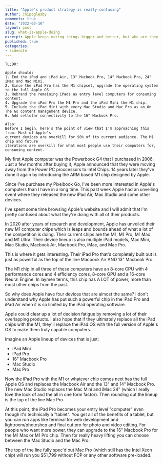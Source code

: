 ```yaml
---
title: "Apple's product strategy is really confusing"
author: chipoglesby
comments: true
date: "2022-03-16"
layout: post
slug: what-is-apple-doing
excerpt: Apple keeps making things bigger and better, but who are they building them for?
published: true
categories:
- sidenote
---
```


```
TL;DR:

Apple should:
1. End the iPad and iPad Air, 13" Macbook Pro, 14" Macbook Pro, 24" iMac and Mac Mini.
2. Since the iPad Pro has the M1 chipset, upgrade the operating system to the full Apple OS.
3. Rebrand the remaining iPads as entry level computers for consuming content.
4. Upgrade the iPad Pro the M1 Pro and the iPad Mini the M1 chip.
5. Include the iPad Mini with every Mac Studio and Mac Pro as an On The Go content management device.
6. Add cellular connectivity to the 16" Macbook Pro.

Also:
Before I begin, here's the point of view that I'm approaching this from: Most of Apple's 
current devices are overkill for 90% of its current audience. The M1 chip and future
iterations are overkill for what most people use their computers for, consuming content.
```
My first Apple computer was the Powerbook G4 that I purchased in 2006. Just a few months after
buying it, Apple announced that they were moving away from the Power PC proccessors to Intel Chips.
14 years later they've done it again by introducing the ARM based M1 chip designed by Apple.

Since I've purchase my Pixelbook Go, I've been more interested in Apple's computers than I have
in a long time. This past week Apple had an unveiling event where they released the new iPad Air,
Mac Studio and some other devices.

I've spent some time browsing Apple's website and I will admit that I'm pretty confused about what
they're doing with all of their products.

In 2020 after years of research and development, Apple has unveiled their new M1 computer chips which is leaps
and bounds ahead of what a lot of the competition is doing. Their current chips are the M1, M1 Pro, M1 Max
and M1 Ultra. Their device lineup is also multiple iPad models, Mac Mini, Mac Studio, Macbook Air, Macbook Pro,
iMac, and Mac Pro. 

This is where it gets interesting. Their iPad Pro that's completely built out is just as powerful as the
top of the line Macbook Air AND 13" Macbook Pro. 

The M1 chip in all three of these computers have an 8-core CPU with 4 performance cores and 4 efficiency cores,
8-core GPU and a 16-core Neural Engine. In laymen terms, this chip has A LOT of power, more than most other
chips from the past. 

So why does Apple have four devices that are almost the same? I don't understand why Apple has put such a powerful
chip in the iPad Pro and iPad Air when it is so limited by the iPad operating software. 

Apple could clear up a lot of decision fatigue by removing a lot of their overlapping products. I also hope that if
they ultimately replace all the iPad chips with the M1, they'll replace the iPad OS with the full version of Apple's
OS to make them truly capable computers.

Imagine an Apple lineup of devices that is just:

* iPad Mini
* iPad Pro
* 16" Macbook Pro
* Mac Studio
* Mac Pro

Now the iPad Pro with the M1 or whatever chip comes next has the full Apple OS and replaces the Macbook Air and the
13" and 14" Macbook Pro. The new Mac Studio replaces the Mac Mini and iMac 24" (which I really love the look of and the
all in one form factor). Then rounding out the lineup is the top of the line Mac Pro.

At this point, the iPad Pro becomes your entry level "computer" even though it's technically a "tablet". You get all of
the benefits of a tablet, but you can run apps like terminal for web development and lightroom/photoshop and final cut 
pro for photo and video editing. For people who want more power, they can upgrade to the 16" Macbook Pro for the M1 Max
or M1 Pro chip. Then for really heavy lifting you can choose between the Mac Studio and the Mac Pro. 

The top of the line fully spec'd out Mac Pro (which still has the Intel Xeon chip) will run you $51,799 without FCP
or any other software pre-loaded.
